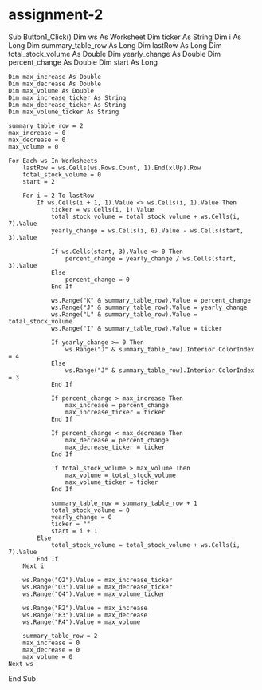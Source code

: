 # assignment-2
Sub Button1_Click()
     Dim ws As Worksheet
    Dim ticker As String
    Dim i As Long
    Dim summary_table_row As Long
    Dim lastRow As Long
    Dim total_stock_volume As Double
    Dim yearly_change As Double
    Dim percent_change As Double
    Dim start As Long
    
    Dim max_increase As Double
    Dim max_decrease As Double
    Dim max_volume As Double
    Dim max_increase_ticker As String
    Dim max_decrease_ticker As String
    Dim max_volume_ticker As String

    summary_table_row = 2
    max_increase = 0
    max_decrease = 0
    max_volume = 0
    
    For Each ws In Worksheets
        lastRow = ws.Cells(ws.Rows.Count, 1).End(xlUp).Row
        total_stock_volume = 0
        start = 2
        
        For i = 2 To lastRow
            If ws.Cells(i + 1, 1).Value <> ws.Cells(i, 1).Value Then
                ticker = ws.Cells(i, 1).Value
                total_stock_volume = total_stock_volume + ws.Cells(i, 7).Value
                yearly_change = ws.Cells(i, 6).Value - ws.Cells(start, 3).Value
                
                If ws.Cells(start, 3).Value <> 0 Then
                    percent_change = yearly_change / ws.Cells(start, 3).Value
                Else
                    percent_change = 0
                End If
                
                ws.Range("K" & summary_table_row).Value = percent_change
                ws.Range("J" & summary_table_row).Value = yearly_change
                ws.Range("L" & summary_table_row).Value = total_stock_volume
                ws.Range("I" & summary_table_row).Value = ticker
                
                If yearly_change >= 0 Then
                    ws.Range("J" & summary_table_row).Interior.ColorIndex = 4
                Else
                    ws.Range("J" & summary_table_row).Interior.ColorIndex = 3
                End If
                
                If percent_change > max_increase Then
                    max_increase = percent_change
                    max_increase_ticker = ticker
                End If

                If percent_change < max_decrease Then
                    max_decrease = percent_change
                    max_decrease_ticker = ticker
                End If

                If total_stock_volume > max_volume Then
                    max_volume = total_stock_volume
                    max_volume_ticker = ticker
                End If
                
                summary_table_row = summary_table_row + 1
                total_stock_volume = 0
                yearly_change = 0
                ticker = ""
                start = i + 1
            Else
                total_stock_volume = total_stock_volume + ws.Cells(i, 7).Value
            End If
        Next i
        
        ws.Range("Q2").Value = max_increase_ticker
        ws.Range("Q3").Value = max_decrease_ticker
        ws.Range("Q4").Value = max_volume_ticker
    
        ws.Range("R2").Value = max_increase
        ws.Range("R3").Value = max_decrease
        ws.Range("R4").Value = max_volume
        
        summary_table_row = 2
        max_increase = 0
        max_decrease = 0
        max_volume = 0
    Next ws
End Sub
